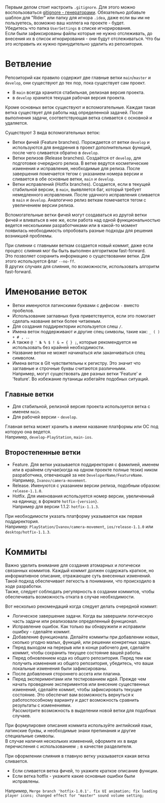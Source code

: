 Первым делом стоит настроить `.gitignore`. Для этого можно воспользоваться [gitignore - генераторами](https://www.toptal.com/developers/gitignore). Обязательно добавьте шаблон для "Rider" или папку для игнора `.idea`, даже если вы им не пользуетесь, возможно ваш коллега на проекте - будет.  
Убедитесь что папка `UserSettings` в списке игнорирования.  
Если были зафиксированы файлы которые не нужно отслеживать, до внесения их в список игнорирования - они будут отслеживаться. Что бы это исправить их нужно принудительно удалить из репозитория.

# Ветвление

Репозиторий как правило содержит две главные ветки `main`/`master` и `develop`, они существуют до тех пор, пока существует сам проект.  
- В `main` всегда хранится стабильная, релизная версия проекта. 
- в `develop` хранится текущая рабочая версия проекта.

Кроме основных веток существуют и вспомогательные. Каждая такая ветка существует для работы над определенной задачей. После выполнения задачи, соответствующая ветка сливается с основной и удаляется.

Существуют 3 вида вспомогательных веток:
- Ветки фичей (Feature branches). Порождается от ветки `develop` и используются для внедрения в проект дополнительных функций, после чего сливается обратно в `develop`.
- Ветки релизов (Release branches). Создаётся от `develop`, для подготовке очередного релиза. В ветке ведутся косметические изменения и исправления, необходимые для релиза. После завершения помечается тегом с указанием номера версии и сливается в обе основные ветки, `main` и `develop`.
- Ветки исправлений (Hotfix branches). Создается, если в текущей стабильной версии, в `main`, выявляется баг, который требует немедленного исправления. После удачного исправления сливается в `main` и `develop`. Аналогично релиз веткам помечается тегом с увеличением версии релиза.

Вспомогательные ветки фичей могут создаваться из другой ветки фичей и вливаться в нее же, если работа над одной функциональностью ведется несколькими разработчиками или в какой-то момент появилась необходимость опробовать разные подходы для решения возникшей проблемы.

При слиянии с главными веткам создается новый коммит, даже если процесс слияния мог бы быть выполнен алгоритмом fast-forward.  
Это позволяет сохранить информацию о существовании ветки. Для этого используется флаг `--no-ff`.  
В других случаях для слияния, по возможности, использовать алгоритм fast-forward.

# Именование веток

- Ветки именуются латинскими буквами с дефисом `-` вместо пробелов.  
- Использование заглавных букв приветствуется, если это помогает сделать название ветки более читаемым.  
- Для создания поддиректории используется слеш `/`.  
- Имена веток поддерживают и другие спец символы, такие как: `_ ( ) + # , .`.  
- А также `@ ' № % $ ! & = { } ;`, которые рекомендуется не использовать без крайней необходимости.  
- Название ветки не может начинаться или заканчиваться спец символом.  
- Имена веток в Git чувствительны к регистру. Это значит что заглавные и строчные буквы считаются различными.  
Например, могут существовать две разных ветки 'Feature' и 'feature'. Во избежание путаницы избегайте подобных ситуаций.

## Главные ветки

- Для стабильной, релизной версия проекта используется ветка с именем `main`. 
- Для рабочей версии - `develop`.

Главная ветка может хранить в имени название платформы или ОС под которую она ведется.  
Например, `develop-PlayStation`, `main-ios`. 

## Второстепенные ветки

- Feature. Для ветки указывается поддиректория с фамилией, именем или в крайнем случае(когда на одном проекте полные тезки) ником разработчика, отвечающей за нее `DeveloperName/FeatureName`.  
Например, `Ivanov/camera-movement`.  
- Release. Именуются с указанием версии релиза, подобным образом: `release-1.1.0`.   
- Hotfix. Для именования используется номер версии, увеличенный на единицу, в формате `hotfix-{version}`.  
Например для версии 1.1.2: `hotfix-1.1.3`.

При необходимости указать платформу указывается как первая поддиректория.  
Например: `PlayStation/Ivanov/camera-movement`, `ios/release-1.1.0` или `desktop/hotfix-1.1.3`.

# Коммиты

Важно уделить внимание для создания атомарных и логически связанных коммитов. 
Каждый коммит должен содержать краткое, но информативное описание, отражающее суть внесенных изменений. 
Такой подход обеспечивает легкость в понимании, что происходило в ходе разработки.  
Также, следует соблюдать регулярность в создании коммитов, чтобы обеспечивать возможность отката в случае необходимости.

Вот несколько рекомендаций когда следует делать очередной коммит:

- Логическое завершение задачи. Когда вы завершили логическую часть задачи или реализовали определенный функционал.
- Исправление ошибок. Как только вы обнаружили и исправили ошибку - сделайте коммит.
- Добавление функционала. Делайте коммиты при добавлении новых, сколько угодно малых, функций, или решении конкретных задач.
- Перед выходом на перерыв или в конце рабочего дня, сделайте коммит, чтобы сохранить текущее состояние вашей работы.
- Перед обновлением кода из общего репозитория. Перед тем как получить изменения из общего репозитория, убедитесь, что ваши локальные изменения были зафиксированы.
- После добавления стороннего ассета или плагина.
- Перед экспериментами или тестированием идей. Прежде чем начать проведение экспериментов или внесение существенных изменений, сделайте коммит, чтобы зафиксировать текущее состояние. Это обеспечит вам возможность вернуться к работоспособному варианту и даст возможность сравнить результаты с изменениями.  
Рассмотрите возможность в выделении новой ветки для подобных случаев.

При формулировке описания коммита используйте английский язык, латинские буквы, и необходимые знаки препинания и другие специальные символы.  
В случае наличия нескольких изменений, оформите их в виде перечисления с использованием `;` в качестве разделителя.

При оформлении слияния в главную ветку указывается какая ветка сливается. 
- Если сливается ветка фичей, то укажите краткое описание функции.
- Если ветка hotfix - укажите какие основные ошибки были исправлены.

Например, `Merge branch 'hotfix-1.0.1'. fix UI animation; fix loading player icons; changed effect for "master" sound volume setting;`